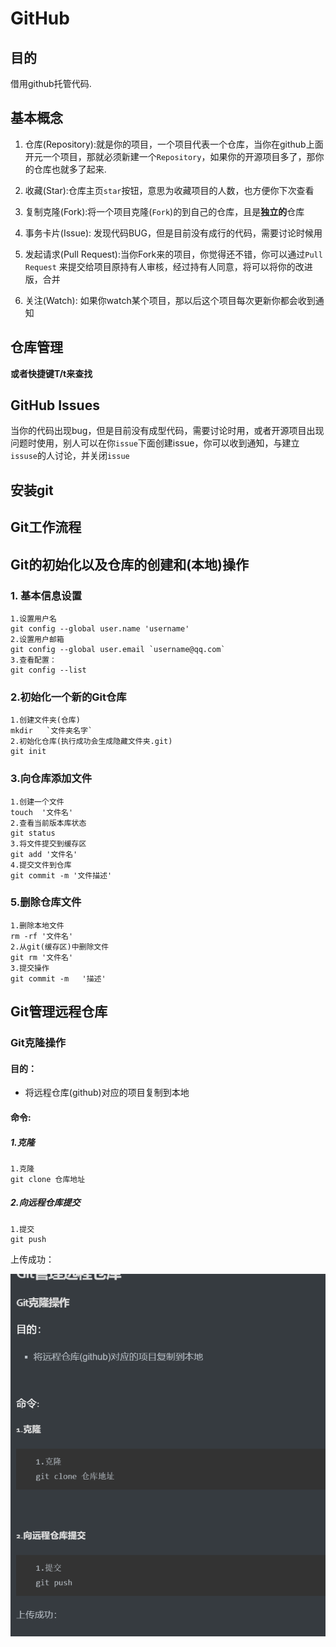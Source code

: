 # GitHub

## 目的

借用github托管代码.

## 基本概念

1. 仓库(Repository):就是你的项目，一个项目代表一个仓库，当你在github上面开元一个项目，那就必须新建一个`Repository`，如果你的开源项目多了，那你的仓库也就多了起来.
2. 收藏(Star):仓库主页`star`按钮，意思为收藏项目的人数，也方便你下次查看
3. 复制克隆(Fork):将一个项目克隆(`Fork`)的到自己的仓库，且是**独立的**仓库
4. 事务卡片(Issue): 发现代码BUG，但是目前没有成行的代码，需要讨论时候用

5. 发起请求(Pull Request):当你Fork来的项目，你觉得还不错，你可以通过`Pull Request` 来提交给项目原持有人审核，经过持有人同意，将可以将你的改进版，合并
6. 关注(Watch): 如果你watch某个项目，那以后这个项目每次更新你都会收到通知



## 仓库管理

**或者快捷键T/t来查找**

##  GitHub Issues

当你的代码出现bug，但是目前没有成型代码，需要讨论时用，或者开源项目出现问题时使用，别人可以在你`issue`下面创建issue，你可以收到通知，与建立`issuse`的人讨论，并关闭`issue`

## 安装git

## Git工作流程

## Git的初始化以及仓库的创建和(本地)操作

### 1. 基本信息设置

```Git
1.设置用户名
git config --global user.name 'username'
2.设置用户邮箱
git config --global user.email `username@qq.com`
3.查看配置：
git config --list
```



### 2.初始化一个新的Git仓库

```
1.创建文件夹(仓库)
mkdir 	`文件夹名字`
2.初始化仓库(执行成功会生成隐藏文件夹.git)
git init
```

### 3.向仓库添加文件

```
1.创建一个文件
touch  '文件名'
2.查看当前版本库状态
git status
3.将文件提交到缓存区
git add '文件名'
4.提交文件到仓库
git commit -m '文件描述'

```

### 5.删除仓库文件

```
1.删除本地文件
rm -rf '文件名'
2.从git(缓存区)中删除文件
git rm '文件名'
3.提交操作
git commit -m 	'描述'
```

## Git管理远程仓库

### Git克隆操作

#### 目的：

* 将远程仓库(github)对应的项目复制到本地

  

#### 命令:

#####  1.克隆

```
1.克隆
git clone 仓库地址
```



##### 2.向远程仓库提交

```
1.提交
git push
```

上传成功：

![image-20201006191757199](https://raw.githubusercontent.com/Codemilk/LearnNotes/main/Pic/20201006191757.png)